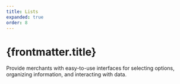 ```yaml
---
title: Lists
expanded: true
order: 8
---
```


# {frontmatter.title}

<Lede>

Provide merchants with easy-to-use interfaces for selecting options, organizing information, and interacting with data.

</Lede>


